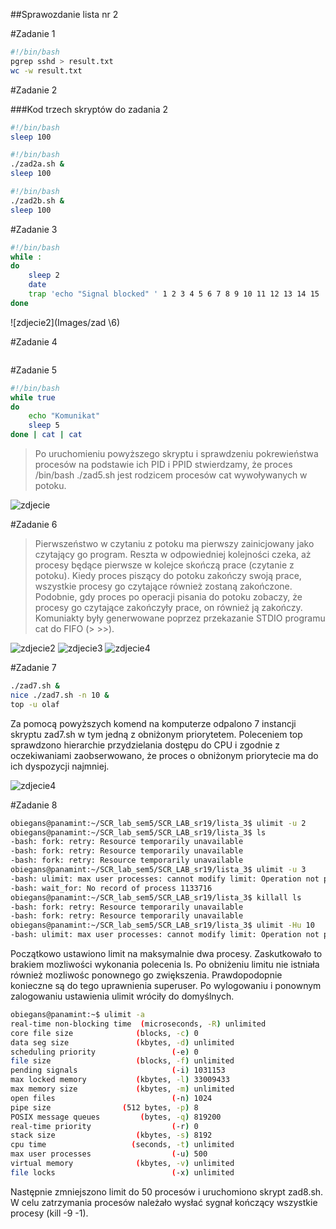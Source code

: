 ##Sprawozdanie lista nr 2

#Zadanie 1

```bash
#!/bin/bash
pgrep sshd > result.txt
wc -w result.txt
```

#Zadanie 2

###Kod trzech skryptów do zadania 2

```bash
#!/bin/bash
sleep 100
```

```bash
#!/bin/bash
./zad2a.sh &
sleep 100
```

```bash
#!/bin/bash
./zad2b.sh &
sleep 100
```

#Zadanie 3

```bash
#!/bin/bash
while :
do
	sleep 2
	date
	trap 'echo "Signal blocked" ' 1 2 3 4 5 6 7 8 9 10 11 12 13 14 15
done
```
![zdjecie2](Images/zad \6)

#Zadanie 4

```bash

```

#Zadanie 5

```bash
#!/bin/bash
while true
do
    echo "Komunikat"
    sleep 5
done | cat | cat
```

>Po uruchomieniu powyższego skryptu i sprawdzeniu pokrewieństwa procesów na podstawie ich PID i PPID stwierdzamy, że proces /bin/bash ./zad5.sh jest rodzicem procesów cat wywoływanych w potoku.

![zdjecie](Images/zad5)

#Zadanie 6

>Pierwszeństwo w czytaniu z potoku ma pierwszy zainicjowany jako czytający go program. Reszta w odpowiedniej kolejności czeka, aż procesy będące pierwsze w kolejce skończą prace (czytanie z potoku). Kiedy proces piszący do potoku zakończy swoją prace, wszystkie procesy go czytające również zostaną zakończone. Podobnie, gdy proces po operacji pisania do potoku zobaczy, że procesy go czytające zakończyły prace, on również ją zakończy. Komuniakty były generwowane poprzez przekazanie STDIO programu cat do FIFO (> >>).

![zdjecie2](Images/"zad6)
![zdjecie3](Images/zad61)
![zdjecie4](Images/zad61)

#Zadanie 7

```bash
./zad7.sh &
nice ./zad7.sh -n 10 &
top -u olaf
```

Za pomocą powyższych komend na komputerze odpalono 7 instancji skryptu zad7.sh w tym jedną z obniżonym priorytetem. Poleceniem top sprawdzono hierarchie przydzielania dostępu do CPU i zgodnie z oczekiwaniami zaobserwowano, że proces o obniżonym priorytecie ma do ich dyspozycji najmniej.

![zdjecie4](Images/zad71)

#Zadanie 8

```bash
obiegans@panamint:~/SCR_lab_sem5/SCR_LAB_sr19/lista_3$ ulimit -u 2
obiegans@panamint:~/SCR_lab_sem5/SCR_LAB_sr19/lista_3$ ls
-bash: fork: retry: Resource temporarily unavailable
-bash: fork: retry: Resource temporarily unavailable
-bash: fork: retry: Resource temporarily unavailable
obiegans@panamint:~/SCR_lab_sem5/SCR_LAB_sr19/lista_3$ ulimit -u 3
-bash: ulimit: max user processes: cannot modify limit: Operation not permitted
-bash: wait_for: No record of process 1133716
obiegans@panamint:~/SCR_lab_sem5/SCR_LAB_sr19/lista_3$ killall ls
-bash: fork: retry: Resource temporarily unavailable
-bash: fork: retry: Resource temporarily unavailable
obiegans@panamint:~/SCR_lab_sem5/SCR_LAB_sr19/lista_3$ ulimit -Hu 10
-bash: ulimit: max user processes: cannot modify limit: Operation not permitted
```

Początkowo ustawiono limit na maksymalnie dwa procesy. Zaskutkowało to brakiem mozliwości wykonania polecenia ls. Po obniżeniu limitu nie istniała również mozliwośc ponownego go zwiększenia. Prawdopodopnie konieczne są do tego uprawnienia superuser. Po wylogowaniu i ponownym zalogowaniu ustawienia ulimit wróciły do domyślnych.

```bash
obiegans@panamint:~$ ulimit -a
real-time non-blocking time  (microseconds, -R) unlimited
core file size              (blocks, -c) 0
data seg size               (kbytes, -d) unlimited
scheduling priority                 (-e) 0
file size                   (blocks, -f) unlimited
pending signals                     (-i) 1031153
max locked memory           (kbytes, -l) 33009433
max memory size             (kbytes, -m) unlimited
open files                          (-n) 1024
pipe size                (512 bytes, -p) 8
POSIX message queues         (bytes, -q) 819200
real-time priority                  (-r) 0
stack size                  (kbytes, -s) 8192
cpu time                   (seconds, -t) unlimited
max user processes                  (-u) 500
virtual memory              (kbytes, -v) unlimited
file locks                          (-x) unlimited
```
Następnie zmniejszono limit do 50 procesów i uruchomiono skrypt zad8.sh. W celu zatrzymania procesów należało wysłać sygnał kończący wszystkie procesy (kill -9 -1).

```bash

```
